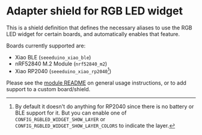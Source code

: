 # Adapter shield for RGB LED widget

This is a shield definition that defines the necessary aliases to use the
RGB LED widget for certain boards, and automatically enables that feature.

Boards currently supported are:

- Xiao BLE (`seeeduino_xiao_ble`)
- nRF52840 M.2 Module (`nrf52840_m2`)
- Xiao RP2040 (`seeeduino_xiao_rp2040`[^1])

Please see the [module README](../../../README.md) on general usage instructions, or
to add support to a custom board/shield.

[^1]:
    By default it doesn't do anything for RP2040 since there is no battery
    or BLE support for it. But you can enable one of `CONFIG_RGBLED_WIDGET_SHOW_LAYER`
    or `CONFIG_RGBLED_WIDGET_SHOW_LAYER_COLORS` to indicate the layer.
